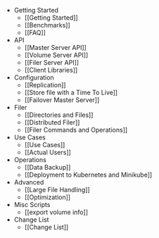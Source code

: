 * Getting Started
  * [[Getting Started]]
  * [[Benchmarks]]
  * [[FAQ]]
* API
  * [[Master Server API]]
  * [[Volume Server API]]
  * [[Filer Server API]]
  * [[Client Libraries]]
* Configuration
  * [[Replication]]
  * [[Store file with a Time To Live]]
  * [[Failover Master Server]]
* Filer
  * [[Directories and Files]]
  * [[Distributed Filer]]
  * [[Filer Commands and Operations]]
* Use Cases
  * [[Use Cases]]
  * [[Actual Users]]
* Operations
  * [[Data Backup]]
  * [[Deployment to Kubernetes and Minikube]]
* Advanced
  * [[Large File Handling]]
  * [[Optimization]]
* Misc Scripts
  * [[export volume info]]
* Change List
  * [[Change List]]
